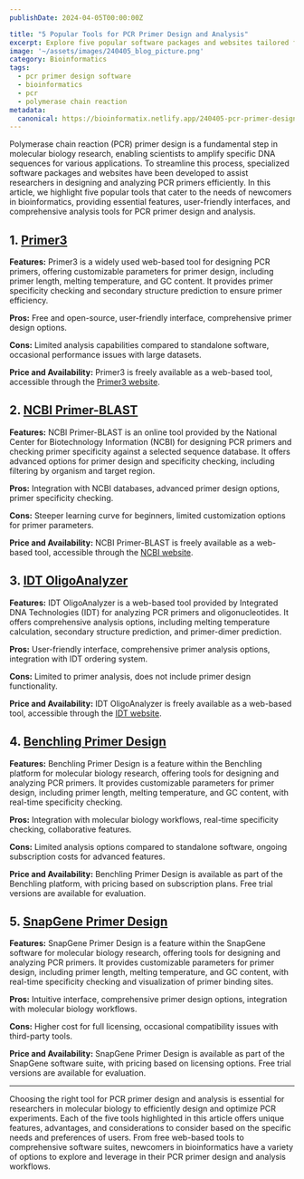 ```yaml
---
publishDate: 2024-04-05T00:00:00Z

title: "5 Popular Tools for PCR Primer Design and Analysis"
excerpt: Explore five popular software packages and websites tailored for newcomers in bioinformatics. From feature-rich platforms to user-friendly interfaces, each tool offers unique capabilities, benefits, and considerations to consider.  
image: '~/assets/images/240405_blog_picture.png'
category: Bioinformatics
tags:
  - pcr primer design software
  - bioinformatics
  - pcr
  - polymerase chain reaction
metadata:
  canonical: https://bioinformatix.netlify.app/240405-pcr-primer-design-software
---
```


Polymerase chain reaction (PCR) primer design is a fundamental step in molecular biology research, enabling scientists to amplify specific DNA sequences for various applications. To streamline this process, specialized software packages and websites have been developed to assist researchers in designing and analyzing PCR primers efficiently. In this article, we highlight five popular tools that cater to the needs of newcomers in bioinformatics, providing essential features, user-friendly interfaces, and comprehensive analysis tools for PCR primer design and analysis.

## 1. [Primer3](https://primer3.org/)

**Features:** Primer3 is a widely used web-based tool for designing PCR primers, offering customizable parameters for primer design, including primer length, melting temperature, and GC content. It provides primer specificity checking and secondary structure prediction to ensure primer efficiency.

**Pros:** Free and open-source, user-friendly interface, comprehensive primer design options.

**Cons:** Limited analysis capabilities compared to standalone software, occasional performance issues with large datasets.

**Price and Availability:** Primer3 is freely available as a web-based tool, accessible through the [Primer3 website](https://primer3.org/).

## 2. [NCBI Primer-BLAST](https://www.ncbi.nlm.nih.gov/tools/primer-blast/)

**Features:** NCBI Primer-BLAST is an online tool provided by the National Center for Biotechnology Information (NCBI) for designing PCR primers and checking primer specificity against a selected sequence database. It offers advanced options for primer design and specificity checking, including filtering by organism and target region.

**Pros:** Integration with NCBI databases, advanced primer design options, primer specificity checking.

**Cons:** Steeper learning curve for beginners, limited customization options for primer parameters.

**Price and Availability:** NCBI Primer-BLAST is freely available as a web-based tool, accessible through the [NCBI website](https://www.ncbi.nlm.nih.gov/tools/primer-blast/).

## 3. [IDT OligoAnalyzer](https://sg.idtdna.com/pages/tools/oligoanalyzer)

**Features:** IDT OligoAnalyzer is a web-based tool provided by Integrated DNA Technologies (IDT) for analyzing PCR primers and oligonucleotides. It offers comprehensive analysis options, including melting temperature calculation, secondary structure prediction, and primer-dimer prediction.

**Pros:** User-friendly interface, comprehensive primer analysis options, integration with IDT ordering system.

**Cons:** Limited to primer analysis, does not include primer design functionality.

**Price and Availability:** IDT OligoAnalyzer is freely available as a web-based tool, accessible through the [IDT website](https://sg.idtdna.com/pages/tools/oligoanalyzer).

## 4. [Benchling Primer Design](https://www.benchling.com/primers)

**Features:** Benchling Primer Design is a feature within the Benchling platform for molecular biology research, offering tools for designing and analyzing PCR primers. It provides customizable parameters for primer design, including primer length, melting temperature, and GC content, with real-time specificity checking.

**Pros:** Integration with molecular biology workflows, real-time specificity checking, collaborative features.

**Cons:** Limited analysis options compared to standalone software, ongoing subscription costs for advanced features.

**Price and Availability:** Benchling Primer Design is available as part of the Benchling platform, with pricing based on subscription plans. Free trial versions are available for evaluation.

## 5. [SnapGene Primer Design](https://support.snapgene.com/hc/en-us/articles/16307353269908-Create-a-Primer-SnapGene-7-0-and-later)

**Features:** SnapGene Primer Design is a feature within the SnapGene software for molecular biology research, offering tools for designing and analyzing PCR primers. It provides customizable parameters for primer design, including primer length, melting temperature, and GC content, with real-time specificity checking and visualization of primer binding sites.

**Pros:** Intuitive interface, comprehensive primer design options, integration with molecular biology workflows.

**Cons:** Higher cost for full licensing, occasional compatibility issues with third-party tools.

**Price and Availability:** SnapGene Primer Design is available as part of the SnapGene software suite, with pricing based on licensing options. Free trial versions are available for evaluation.

***

Choosing the right tool for PCR primer design and analysis is essential for researchers in molecular biology to efficiently design and optimize PCR experiments. Each of the five tools highlighted in this article offers unique features, advantages, and considerations to consider based on the specific needs and preferences of users. From free web-based tools to comprehensive software suites, newcomers in bioinformatics have a variety of options to explore and leverage in their PCR primer design and analysis workflows.

